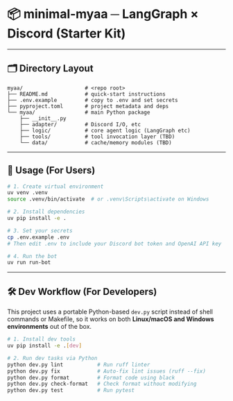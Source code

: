 # 📦 minimal‑myaa ─ LangGraph × Discord (Starter Kit)

---

## 🗂️ Directory Layout

```text
myaa/                    # <repo root>
├── README.md            # quick-start instructions
├── .env.example         # copy to .env and set secrets
├── pyproject.toml       # project metadata and deps
└── myaa/                # main Python package
    ├── __init__.py
    ├── adapter/         # Discord I/O, etc
    ├── logic/           # core agent logic (LangGraph etc)
    ├── tools/           # tool invocation layer (TBD)
    └── data/            # cache/memory modules (TBD)
```

---

## 🚀 Usage (For Users)

```bash
# 1. Create virtual environment
uv venv .venv
source .venv/bin/activate  # or .venv\Scripts\activate on Windows

# 2. Install dependencies
uv pip install -e .

# 3. Set your secrets
cp .env.example .env
# Then edit .env to include your Discord bot token and OpenAI API key

# 4. Run the bot
uv run run-bot
```

---

## 🛠️ Dev Workflow (For Developers)

This project uses a portable Python-based `dev.py` script instead of shell commands or Makefile,
so it works on both **Linux/macOS and Windows environments** out of the box.

```bash
# 1. Install dev tools
uv pip install -e .[dev]

# 2. Run dev tasks via Python
python dev.py lint           # Run ruff linter
python dev.py fix            # Auto-fix lint issues (ruff --fix)
python dev.py format         # Format code using black
python dev.py check-format   # Check format without modifying
python dev.py test           # Run pytest
